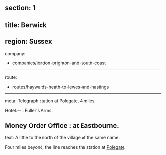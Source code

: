 section: 1
----
title: Berwick
----
region: Sussex
----
company:
- companies/london-brighton-and-south-coast
----
route:
- routes/haywards-heath-to-lewes-and-hastings
----
meta: Telegraph station at Polegate, 4 miles.

Hotel.--
: Fuller's Arms.

Money Order Office
: at Eastbourne.
----
text: A little to the north of the village of the same name.

Four miles beyond, the line reaches the station at [Polegate](/stations/polegate).